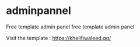 # adminpannel
Free template admin panel free template admin panel

Visit the template : https://khelifiwaleed.gq/
